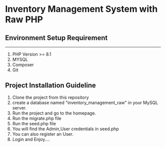 # Inventory Management System with Raw PHP

## Environment Setup Requirement
-----------------------------------
1. PHP Version >= 8.1
2. MYSQL
3. Composer
5. Git

Project Installation Guideline
-------------------------------
1. Clone the project from this repository
2. create a database named "inventory_management_raw" in your MySQL server.
3. Run the project and go to the homepage.
4. Run the migrate.php file
5. Run the seed.php file
6. You will find the Admin,User credentials in seed.php
7. You can also register an User.
8. Login and Enjoy....
